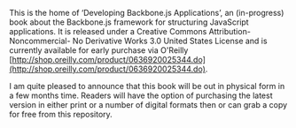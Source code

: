 This is the home of ‘Developing Backbone.js Applications’, an (in-progress) book about the 
Backbone.js framework for structuring JavaScript applications. It is released under a 
Creative Commons Attribution-Noncommercial- No Derivative Works 3.0 United States License and is currently
available for early purchase via O'Reilly [http://shop.oreilly.com/product/0636920025344.do](http://shop.oreilly.com/product/0636920025344.do). 

I am quite pleased to announce that this book will be out in physical form in a few months time. Readers will have the option of purchasing the latest version in either print or a number of digital formats then or can grab a copy for free from this repository.

